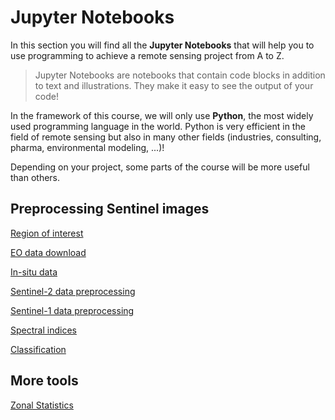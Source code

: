 # Jupyter Notebooks

In this section you will find all the **Jupyter Notebooks** that will help you to use programming to achieve a remote sensing project from A to Z.

> Jupyter Notebooks are notebooks that contain code blocks in addition to text and illustrations. They make it easy to see the output of your code!

In the framework of this course, we will only use **Python**, the most widely used programming language in the world.
Python is very efficient in the field of remote sensing but also in many other fields (industries, consulting, pharma, environmental modeling, ...)! 

Depending on your project, some parts of the course will be more useful than others.

## Preprocessing Sentinel images

[Region of interest](https://nicolasdeffense.github.io/eo-toolbox/notebooks/1_Region_of_interest/)

[EO data download](https://nicolasdeffense.github.io/eo-toolbox/notebooks/2_EO_data_download/)

[In-situ data](https://nicolasdeffense.github.io/eo-toolbox/notebooks/3_In_situ_data/)

[Sentinel-2 data preprocessing](https://nicolasdeffense.github.io/eo-toolbox/notebooks/4_Sentinel_2_preprocessing/)

[Sentinel-1 data preprocessing](https://nicolasdeffense.github.io/eo-toolbox/notebooks/5_Sentinel_1_preprocessing/)

[Spectral indices](https://nicolasdeffense.github.io/eo-toolbox/notebooks/6_Spectral_indices/)

[Classification](https://nicolasdeffense.github.io/eo-toolbox/notebooks/7_Classification/)


## More tools

[Zonal Statistics](https://nicolasdeffense.github.io/eo-toolbox/notebooks/A_Zonal_Statistics/)
